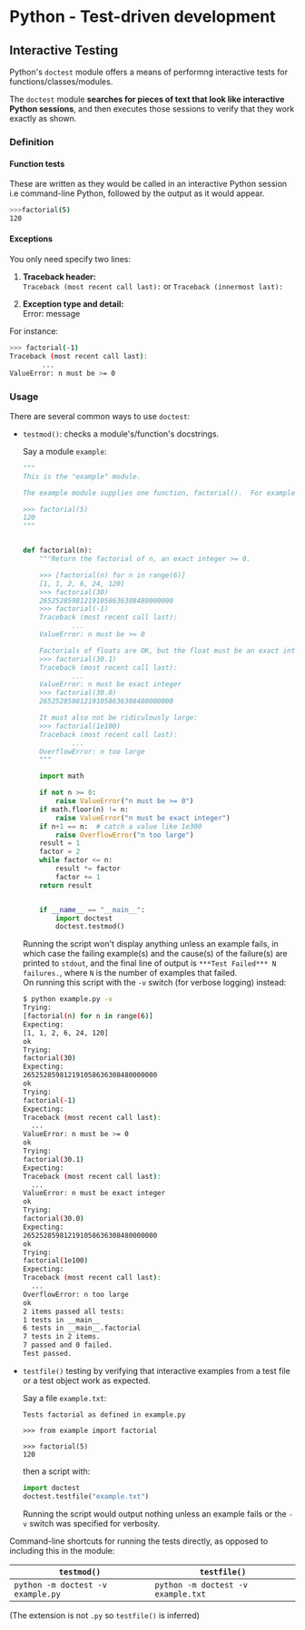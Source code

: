 # Python - Test-driven development

## Interactive Testing

Python's `doctest` module offers a means of performng interactive tests for functions/classes/modules.

The `doctest` module **searches for pieces of text that look like interactive Python sessions**, and then executes those sessions to verify that they work exactly as shown.

### Definition

#### Function tests

These are written as they would be called in an interactive Python session i.e command-line Python, followed by the output as it would appear.

```bash
>>>factorial(5)
120
```

#### Exceptions
  
You only need specify two lines:

1. **Traceback header:**  
  `Traceback (most recent call last):` or `Traceback (innermost last):`
  
2. **Exception type and detail:**  
  Error: message

For instance:

```bash
>>> factorial(-1)
Traceback (most recent call last):
        ...
ValueError: n must be >= 0
```

### Usage

There are several common ways to use `doctest`:

* `testmod()`: checks a module's/function's docstrings.

  Say a module `example`:

  ```python
  """
  This is the "example" module.

  The example module supplies one function, factorial().  For example,

  >>> factorial(5)
  120
  """


  def factorial(n):
      """Return the factorial of n, an exact integer >= 0.

      >>> [factorial(n) for n in range(6)]
      [1, 1, 2, 6, 24, 120]
      >>> factorial(30)
      265252859812191058636308480000000
      >>> factorial(-1)
      Traceback (most recent call last):
              ...
      ValueError: n must be >= 0

      Factorials of floats are OK, but the float must be an exact integer:
      >>> factorial(30.1)
      Traceback (most recent call last):
              ...
      ValueError: n must be exact integer
      >>> factorial(30.0)
      265252859812191058636308480000000

      It must also not be ridiculously large:
      >>> factorial(1e100)
      Traceback (most recent call last):
              ...
      OverflowError: n too large
      """

      import math

      if not n >= 0:
          raise ValueError("n must be >= 0")
      if math.floor(n) != n:
          raise ValueError("n must be exact integer")
      if n+1 == n:  # catch a value like 1e300
          raise OverflowError("n too large")
      result = 1
      factor = 2
      while factor <= n:
          result *= factor
          factor += 1
      return result


      if __name__ == "__main__":
          import doctest
          doctest.testmod()
  ```

  Running the script won't display anything unless an example fails, in which case the failing example(s) and the cause(s) of the failure(s) are printed to `stdout`, and the final line of output is `***Test Failed*** N failures.`, where `N` is the number of examples that failed.  
  On running this script with the `-v` switch (for verbose logging)  instead:

  ```bash
  $ python example.py -v
  Trying:
  [factorial(n) for n in range(6)]
  Expecting:
  [1, 1, 2, 6, 24, 120]
  ok
  Trying:
  factorial(30)
  Expecting:
  265252859812191058636308480000000
  ok
  Trying:
  factorial(-1)
  Expecting:
  Traceback (most recent call last):
    ...
  ValueError: n must be >= 0
  ok
  Trying:
  factorial(30.1)
  Expecting:
  Traceback (most recent call last):
    ...
  ValueError: n must be exact integer
  ok
  Trying:
  factorial(30.0)
  Expecting:
  265252859812191058636308480000000
  ok
  Trying:
  factorial(1e100)
  Expecting:
  Traceback (most recent call last):
    ...
  OverflowError: n too large
  ok
  2 items passed all tests:
  1 tests in __main__
  6 tests in __main__.factorial
  7 tests in 2 items.
  7 passed and 0 failed.
  Test passed.
  ```

* `testfile()` testing by verifying that interactive examples from a test file or a test object work as expected.

  Say a file `example.txt`:

  ```
  Tests factorial as defined in example.py

  >>> from example import factorial

  >>> factorial(5)
  120
  ```

  then a script with:

  ```python
  import doctest
  doctest.testfile("example.txt")
  ```

  Running the script would output nothing unless an example fails or the `-v` switch was specified for verbosity.

Command-line shortcuts for running the tests directly, as opposed to including this in the module:

|`testmod()`|`testfile()` |
|---|----|
|`python -m doctest -v example.py`|`python -m doctest -v example.txt`|

(The extension is not `.py` so `testfile()` is inferred)

